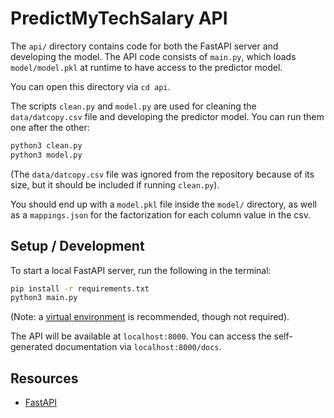 # PredictMyTechSalary API

The `api/` directory contains code for both the FastAPI server and developing 
the model. The API code consists of `main.py`, which loads `model/model.pkl` at 
runtime to have access to the predictor model.

You can open this directory via `cd api`.

The scripts `clean.py` and `model.py` are used for cleaning the `data/datcopy.csv` 
file and developing the predictor model. You can run them one after the other:

```bash
python3 clean.py
python3 model.py
```

(The `data/datcopy.csv` file was ignored from the repository because of its size, 
but it should be included if running `clean.py`).

You should end up with a `model.pkl` file inside the `model/` directory, as well 
as a `mappings.json` for the factorization for each column value in the csv.

## Setup / Development

To start a local FastAPI server, run the following in the terminal:

```bash
pip install -r requirements.txt
python3 main.py
```

(Note: a [virtual environment](https://realpython.com/python-virtual-environments-a-primer/) 
is recommended, though not required).

The API will be available at `localhost:8000`. You can access the 
self-generated documentation via `localhost:8000/docs`.

## Resources

- [FastAPI](https://fastapi.tiangolo.com/)
